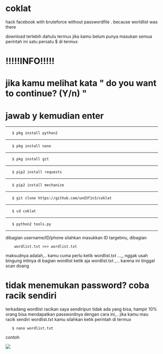# coklat
hack facebook with bruteforce without passwordfile . because worldlist was there

download terlebih dahulu termux jika kamu belum punya
masukan semua perintah ini satu persatu $ di termux


 
 
# !!!!!INFO!!!!!
# jika kamu melihat kata " do you want to continue? (Y/n) "
# jawab y kemudian enter

___________
       $ pkg install python2
___________
       $ pkg install nano
___________
       $ pkg install git
___________
       $ pip2 install requests
___________
       $ pip2 install mechanize
___________
       $ git clone https://github.com/und3f1n3/coklat
___________
       $ cd coklat
___________
       $ python2 tools.py
__________________

dibagian username/ID/phone silahkan masukkan ID targetmu,
dibagian

        wordlist.txt >>> wordlist.txt
 maksudnya adalah,.. kamu cuma perlu ketik wordlist.txt ...,, nggak usah bingung
 intinya di bagian wordlist ketik aja wordlist.txt ,... karena ini tinggal scan doang
 
# tidak menemukan password? coba racik sendiri
terkadang wordlist racikan saya sendiripun tidak ada yang bisa, hampir 10% orang
bisa mendapatkan passwordnya dengan cara ini,.. jika kamu mau racik sendiri wordlist.txt kamu
silahkan ketik perintah di termux

       $ nano wordlist.txt
       
 contoh
 
 <img src="https://github.com/und3f1n3/facebooklkbot/blob/master/0.jpg?">

